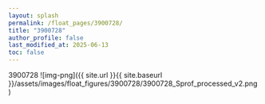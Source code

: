 ```yaml
---
layout: splash
permalink: /float_pages/3900728/
title: "3900728"
author_profile: false
last_modified_at: 2025-06-13
toc: false
---
```

 
3900728
![img-png]({{ site.url }}{{ site.baseurl }}/assets/images/float_figures/3900728/3900728_Sprof_processed_v2.png)